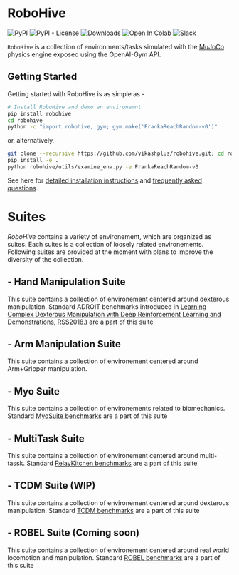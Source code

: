 <!-- =================================================
Copyright (C) 2018 Vikash Kumar
Author  :: Vikash Kumar (vikashplus@gmail.com)
Source  :: https://github.com/vikashplus/robohive
License :: Under Apache License, Version 2.0 (the "License"); you may not use this file except in compliance with the License. You may obtain a copy of the License at http://www.apache.org/licenses/LICENSE-2.0 Unless required by applicable law or agreed to in writing, software distributed under the License is distributed on an "AS IS" BASIS, WITHOUT WARRANTIES OR CONDITIONS OF ANY KIND, either express or implied. See the License for the specific language governing permissions and limitations under the License.
================================================= -->

# RoboHive
![PyPI](https://img.shields.io/pypi/v/robohive)
![PyPI - License](https://img.shields.io/pypi/l/robohive)
[![Downloads](https://pepy.tech/badge/robohive)](https://pepy.tech/project/robohive)
[![Open In Colab](https://colab.research.google.com/assets/colab-badge.svg)](https://colab.research.google.com/drive/1rdSgnsfUaE-eFLjAkFHeqfUWzAK8ruTs?usp=sharing)
[![Slack](https://img.shields.io/badge/Slack-4A154B?style=for-the-badge&logo=slack&logoColor=white)](https://robohiveworkspace.slack.com)

`RoboHive` is a collection of environments/tasks simulated with the [MuJoCo](http://www.mujoco.org/) physics engine exposed using the OpenAI-Gym API.

## Getting Started
   Getting started with RoboHive is as simple as -
   ``` bash
   # Install RoboHive and demo an environemnt
   pip install robohive
   cd robohive
   python -c "import robohive, gym; gym.make('FrankaReachRandom-v0')"
   ```

   or, alternatively,

   ``` bash
   git clone --recursive https://github.com/vikashplus/robohive.git; cd robohive
   pip install -e .
   python robohive/utils/examine_env.py -e FrankaReachRandom-v0
   ```


   See here for [detailed installation instructions](./setup/README.md) and [frequently asked questions](https://github.com/vikashplus/robohive/wiki/6.-Tutorials-&-FAQs#installation).

# Suites
*RoboHive* contains a variety of environement, which are organized as suites. Each suites is a collection of loosely related environements. Following suites are provided at the moment with plans to improve the diversity of the collection.

## - Hand Manipulation Suite

   This suite contains a collection of environement centered around dexterous manipulation. Standard ADROIT benchmarks introduced in [Learning Complex Dexterous Manipulation with Deep Reinforcement Learning and Demonstrations, RSS2018](https://sites.google.com/corp/view/deeprl-dexterous-manipulation).) are a part of this suite
## - Arm Manipulation Suite

   This suite contains a collection of environement centered around Arm+Gripper manipulation.

## - Myo Suite

   This suite contains a collection of environements related to biomechanics. Standard [MyoSuite benchmarks](https://sites.google.com/view/myosuite) are a part of this suite

## - MultiTask Suite

   This suite contains a collection of environement centered around multi-tassk. Standard [RelayKitchen benchmarks](https://relay-policy-learning.github.io/) are a part of this suite
## - TCDM Suite (WIP)
   This suite contains a collection of environement centered around dexterous manipulation. Standard [TCDM benchmarks](https://pregrasps.github.io/) are a part of this suite

## - ROBEL Suite (Coming soon)
   This suite contains a collection of environement centered around real world locomotion and manipulation. Standard [ROBEL benchmarks](http://roboticsbenchmarks.org/) are a part of this suite
